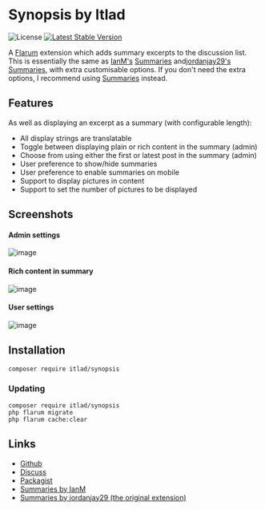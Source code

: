 # Synopsis by Itlad

![License](https://img.shields.io/badge/license-MIT-blue.svg) [![Latest Stable Version](https://img.shields.io/packagist/v/xinghua/synopsis.svg)](https://packagist.org/packages/xinghua/synopsis)

A [Flarum](https://github.com/flarum/flarum) extension which adds summary excerpts to the discussion list. 
This is essentially the same as [IanM's](https://discuss.flarum.org/d/25772) [Summaries](https://github.com/imorland/synopsis) and[jordanjay29's](https://discuss.flarum.org/d/2151) [Summaries](https://github.com/jordanjay29/flarum-ext-summaries), with extra customisable options. If you don't need the extra options, I recommend using [Summaries](https://github.com/jordanjay29/flarum-ext-summaries) instead.

## Features
As well as displaying an excerpt as a summary (with configurable length):

 - All display strings are translatable
 - Toggle between displaying plain or rich content in the summary (admin)
 - Choose from using either the first or latest post in the summary (admin)
 - User preference to show/hide summaries
 - User preference to enable summaries on mobile
 - Support to display pictures in content
 - Support to set the number of pictures to be displayed

## Screenshots

#### Admin settings
![image](https://user-images.githubusercontent.com/16573496/103157392-18bd3e80-47aa-11eb-8760-2108fdb68000.png)

#### Rich content in summary
![image](https://user-images.githubusercontent.com/16573496/103157062-4c4a9980-47a7-11eb-9103-327f3aff0690.png)

#### User settings
![image](https://user-images.githubusercontent.com/16573496/103158069-b23c1e80-47b1-11eb-8877-29016b7e4b21.png)
## Installation
```
composer require itlad/synopsis
```

### Updating
```
composer require itlad/synopsis
php flarum migrate
php flarum cache:clear
```

## Links
- [Github](https://github.com/imorland/synopsis)
- [Discuss](https://discuss.flarum.org/)  
- [Packagist](https://packagist.org/packages/xinghua/synopsis) 
- [Summaries by IanM](https://github.com/imorland/synopsis) 
- [Summaries by jordanjay29 (the original extension)](https://github.com/jordanjay29/flarum-ext-summaries) 

